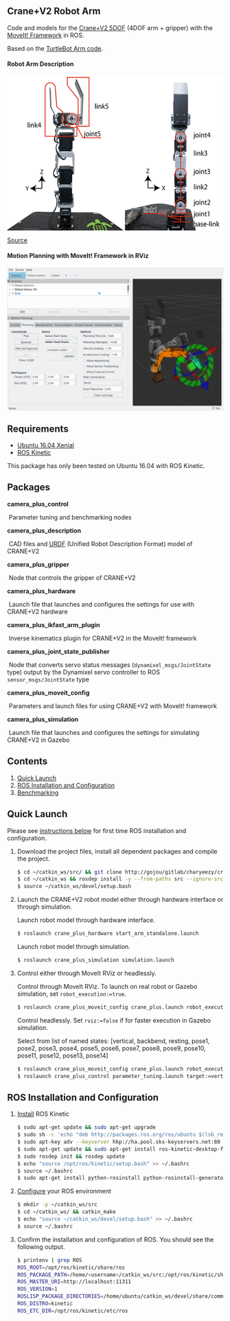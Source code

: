 

## Crane+V2 Robot Arm

Code and models for the [Crane+V2 5DOF](https://www.rt-net.jp/products/cranep2?lang=en) (4DOF arm + gripper) with the [MoveIt! Framework](http://moveit.ros.org/) in ROS.

Based on the [TurtleBot Arm code](https://github.com/turtlebot/turtlebot_arm).



#### Robot Arm Description

<div style="width:image width px; font-size:80%; text-align:center;">
<img src="imgs/cranev2_tf.png" width="600" align="middle"/></div>


[Source](https://www.rt-shop.jp/blog/archives/6711)

#### Motion Planning with MoveIt! Framework in RViz 

<div style="width:image width px; font-size:80%; text-align:center;">
<img src="imgs/cranev2_rviz.png" width="600" align="middle"/></div>


## Requirements

- [Ubuntu 16.04 Xenial](http://releases.ubuntu.com/16.04/)
- [ROS Kinetic](http://wiki.ros.org/kinetic/Installation/Ubuntu)

This package has only been tested on Ubuntu 16.04 with ROS Kinetic. 

## Packages

**camera_plus_control**

​	Parameter tuning and benchmarking nodes

**camera_plus_description**

​	CAD files and [URDF](http://wiki.ros.org/urdf) (Unified Robot Description Format) model of CRANE+V2

**camera_plus_gripper**

​	Node that controls the gripper of CRANE+V2

**camera_plus_hardware**

​	Launch file that launches and configures the settings for use with CRANE+V2 hardware

**camera_plus_ikfast_arm_plugin**

​	Inverse kinematics plugin for CRANE+V2 in the MoveIt! framework

**camera_plus_joint_state_publisher**

​	Node that converts servo status messages (`dynamixel_msgs/JointState` type) output by the Dynamixel servo controller to ROS `sensor_msgs/JointState` type

**camera_plus_moveit_config**

​	Parameters and launch files for using CRANE+V2 with MoveIt! framework

**camera_plus_simulation**

​	Launch file that launches and configures the settings for simulating CRANE+V2 in Gazebo



## Contents

1. [Quick Launch](#quick-launch)
2. [ROS Installation and Configuration](#ros-installation-and-configuration)
3. [Benchmarking](/crane_plus_control/README.md)

## Quick Launch

Please see [instructions below](#ros-installation-and-configuration) for first time ROS installation and configuration.


1. Download the project files, install all dependent packages and compile the project.

    ```bash
    $ cd ~/catkin_ws/src/ && git clone http://gojou/gitlab/charyeezy/crane_plus_v2_motion_planning.git
    $ cd ~/catkin_ws && rosdep install -y --from-paths src --ignore-src --rosdistro kinetic && catkin_make
    $ source ~/catkin_ws/devel/setup.bash
    ```

2. Launch the CRANE+V2 robot model either through hardware interface or through simulation.

    Launch robot model through hardware interface.

    ```bash
    $ roslaunch crane_plus_hardware start_arm_standalone.launch
    ```

    Launch robot model through simulation.

    ```bash
    $ roslaunch crane_plus_simulation simulation.launch
    ```

3. Control either through MoveIt RViz or headlessly.

    Control through MoveIt RViz.  To launch on real robot or Gazebo simulation, set `robot_execution:=true`.

    ```bash
    $ roslaunch crane_plus_moveit_config crane_plus.launch robot_execution:=true
    ```

    Control headlessly. Set `rviz:=false` if for faster execution in Gazebo simulation.

    Select from list of named states: [vertical, backbend, resting, pose1, pose2, pose3, pose4, pose5, pose6, pose7, pose8, pose9, pose10, pose11, pose12, pose13, pose14]

    ```bash
    $ roslaunch crane_plus_moveit_config crane_plus.launch robot_execution:=true rviz:=false
    $ roslaunch crane_plus_control parameter_tuning.launch target:=vertical
    ```



## ROS Installation and Configuration

1. [Install](http://wiki.ros.org/kinetic/Installation/Ubuntu) ROS Kinetic 

    ```bash
    $ sudo apt-get update && sudo apt-get upgrade
    $ sudo sh -c 'echo "deb http://packages.ros.org/ros/ubuntu $(lsb_release -sc) main" > /etc/apt/sources.list.d/ros-latest.list'
    $ sudo apt-key adv --keyserver hkp://ha.pool.sks-keyservers.net:80 --recv-key 421C365BD9FF1F717815A3895523BAEEB01FA116
    $ sudo apt-get update && sudo apt-get install ros-kinetic-desktop-full -y
    $ sudo rosdep init && rosdep update
    $ echo "source /opt/ros/kinetic/setup.bash" >> ~/.bashrc
    $ source ~/.bashrc
    $ sudo apt-get install python-rosinstall python-rosinstall-generator python-wstool build-essential -y
    ```

2. [Configure](http://wiki.ros.org/ROS/Tutorials/InstallingandConfiguringROSEnvironment) your ROS environment

    ```bash
    $ mkdir -p ~/catkin_ws/src
    $ cd ~/catkin_ws/ && catkin_make
    $ echo "source ~/catkin_ws/devel/setup.bash" >> ~/.bashrc
    $ source ~/.bashrc
    ```

3. Confirm the installation and configuration of ROS. You should see the following output.

    ```bash
    $ printenv | grep ROS
    ROS_ROOT=/opt/ros/kinetic/share/ros
    ROS_PACKAGE_PATH=/home/<username>/catkin_ws/src:/opt/ros/kinetic/share
    ROS_MASTER_URI=http://localhost:11311
    ROS_VERSION=1
    ROSLISP_PACKAGE_DIRECTORIES=/home/ubuntu/catkin_ws/devel/share/common-lisp
    ROS_DISTRO=kinetic
    ROS_ETC_DIR=/opt/ros/kinetic/etc/ros
    ```


